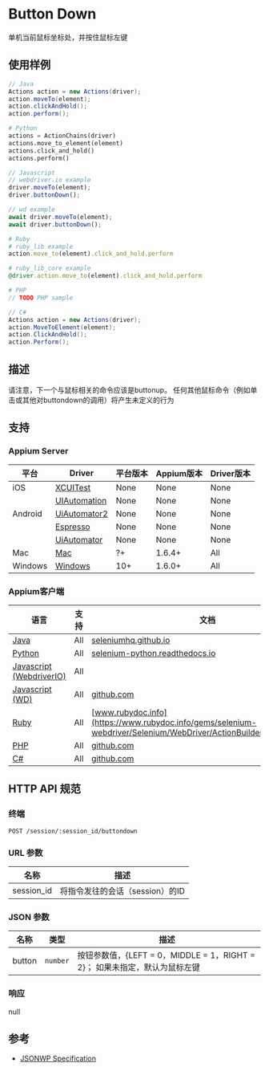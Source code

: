 
# Button Down

单机当前鼠标坐标处，并按住鼠标左键

## 使用样例

```java
// Java
Actions action = new Actions(driver);
action.moveTo(element);
action.clickAndHold();
action.perform();

```

```python
# Python
actions = ActionChains(driver)
actions.move_to_element(element)
actions.click_and_hold()
actions.perform()

```

```javascript
// Javascript
// webdriver.io example
driver.moveTo(element);
driver.buttonDown();

// wd example
await driver.moveTo(element);
await driver.buttonDown();

```

```ruby
# Ruby
# ruby_lib example
action.move_to(element).click_and_hold.perform

# ruby_lib_core example
@driver.action.move_to(element).click_and_hold.perform

```

```php
# PHP
// TODO PHP sample

```

```csharp
// C#
Actions action = new Actions(driver);
action.MoveToElement(element);
action.ClickAndHold();
action.Perform();

```


## 描述

请注意，下一个与鼠标相关的命令应该是buttonup。 任何其他鼠标命令（例如单击或其他对buttondown的调用）将产生未定义的行为



## 支持


### Appium Server

|平台|Driver|平台版本|Appium版本|Driver版本|
|--------|----------------|------|--------------|--------------|
| iOS | [XCUITest](/docs/en/drivers/ios-xcuitest.md) | None | None | None |
|  | [UIAutomation](/docs/en/drivers/ios-uiautomation.md) | None | None | None |
| Android | [UiAutomator2](/docs/en/drivers/android-uiautomator2.md) | None | None | None |
|  | [Espresso](/docs/en/drivers/android-espresso.md) | None | None | None |
|  | [UiAutomator](/docs/en/drivers/android-uiautomator.md) | None | None | None |
| Mac | [Mac](/docs/en/drivers/mac.md) | ?+ | 1.6.4+ | All |
| Windows | [Windows](/docs/en/drivers/windows.md) | 10+ | 1.6.0+ | All |



### Appium客户端

|语言|支持|文档|
|--------|-------|-------------|
|[Java](https://github.com/appium/java-client/releases/latest)| All | [seleniumhq.github.io](https://seleniumhq.github.io/selenium/docs/api/java/org/openqa/selenium/interactions/Actions.html#clickAndHold--) |
|[Python](https://github.com/appium/python-client/releases/latest)| All | [selenium-python.readthedocs.io](http://selenium-python.readthedocs.io/api.html#selenium.webdriver.common.action_chains.ActionChains.click_and_hold) |
|[Javascript (WebdriverIO)](http://webdriver.io/index.html)| All |  |
|[Javascript (WD)](https://github.com/admc/wd/releases/latest)| All | [github.com](https://github.com/admc/wd/blob/master/lib/commands.js#L1625) |
|[Ruby](https://github.com/appium/ruby_lib/releases/latest)| All | [www.rubydoc.info](https://www.rubydoc.info/gems/selenium-webdriver/Selenium/WebDriver/ActionBuilder:click_and_hold) |
|[PHP](https://github.com/appium/php-client/releases/latest)| All | [github.com](https://github.com/appium/php-client/) |
|[C#](https://github.com/appium/appium-dotnet-driver/releases/latest)| All | [github.com](https://github.com/SeleniumHQ/selenium/blob/master/dotnet/src/webdriver/Interactions/Actions.cs) |


## HTTP API 规范


### 终端

`POST /session/:session_id/buttondown`


### URL 参数

|名称|描述|
|----|-----------|
|session_id|将指令发往的会话（session）的ID|


### JSON 参数

|名称|类型|描述|
|----|----|-----------|
| button | `number` | 按钮参数值，{LEFT = 0，MIDDLE = 1，RIGHT = 2}； 如果未指定，默认为鼠标左键 |


### 响应

null


## 参考

* [JSONWP Specification](https://github.com/SeleniumHQ/selenium/wiki/JsonWireProtocol#sessionsessionidbuttondown)
